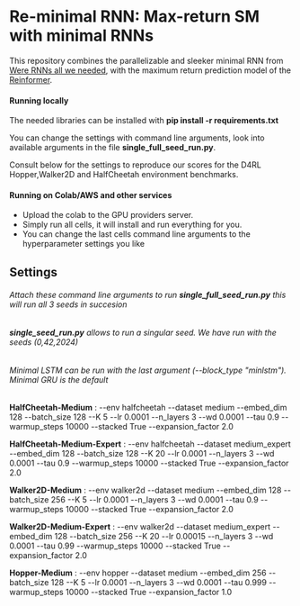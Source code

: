 # Re-minimal RNN: Max-return SM with minimal RNNs

This repository combines the parallelizable and sleeker minimal RNN from [Were RNNs all we needed](https://arxiv.org/abs/2410.01201), with the maximum return prediction model of the [Reinformer](https://arxiv.org/abs/2405.08740).

#### Running locally
The needed libraries can be installed with **pip install -r requirements.txt**

You can change the settings with command line arguments, look into available arguments in the file **single_full_seed_run.py**.

Consult below for the settings to reproduce our scores for the D4RL Hopper,Walker2D and HalfCheetah environment benchmarks.

#### Running on Colab/AWS and other services
- Upload the colab to the GPU providers server.
- Simply run all cells, it will install and run everything for you.
- You can change the last cells command line arguments to the hyperparameter settings you like


## Settings
###### Attach these command line arguments to run **single_full_seed_run.py** this will run all 3 seeds in succesion
###### **single_seed_run.py** allows to run a singular seed. We have run with the seeds (0,42,2024)
###### Minimal LSTM can be run with the last argument (--block_type "minlstm"). Minimal GRU is the default
**HalfCheetah-Medium** :  --env halfcheetah --dataset medium --embed_dim 128 --batch_size 128 --K 5 --lr 0.0001 --n_layers 3 --wd 0.0001 --tau 0.9 --warmup_steps 10000 --stacked True --expansion_factor 2.0

**HalfCheetah-Medium-Expert** : --env halfcheetah --dataset medium_expert --embed_dim 128 --batch_size 128 --K 20 --lr 0.0001 --n_layers 3 --wd 0.0001 --tau 0.9 --warmup_steps 10000 --stacked True --expansion_factor 2.0

**Walker2D-Medium** : --env walker2d --dataset medium --embed_dim 128 --batch_size 256 --K 5 --lr 0.0001 --n_layers 3 --wd 0.0001 --tau 0.9 --warmup_steps 10000 --stacked True --expansion_factor 2.0

**Walker2D-Medium-Expert** : --env walker2d --dataset medium_expert --embed_dim 128 --batch_size 256 --K 20 --lr 0.00015 --n_layers 3 --wd 0.0001 --tau 0.99 --warmup_steps 10000 --stacked True --expansion_factor 2.0 

**Hopper-Medium** : --env hopper --dataset medium --embed_dim 256 --batch_size 128 --K 5 --lr 0.0001 --n_layers 3 --wd 0.0001 --tau 0.999 --warmup_steps 10000 --stacked True --expansion_factor 1.0
